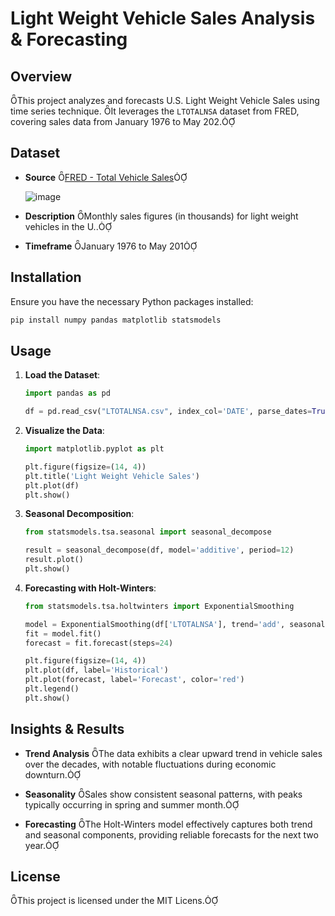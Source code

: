 # Light Weight Vehicle Sales Analysis & Forecasting

## Overview
This project analyzes and forecasts U.S. Light Weight Vehicle Sales using time series technique. It leverages the `LTOTALNSA` dataset from FRED, covering sales data from January 1976 to May 202.

## Dataset

- **Source** [FRED - Total Vehicle Sales](https://fred.stlouisfed.org/series/LTOTALNS)
  
  ![image](https://github.com/user-attachments/assets/dc915b29-3b37-4d7c-bf49-db47b8257c6e)


- **Description** Monthly sales figures (in thousands) for light weight vehicles in the U..

- **Timeframe** January 1976 to May 201

## Installation

Ensure you have the necessary Python packages installed:

```bash
pip install numpy pandas matplotlib statsmodels
```

## Usage

1. **Load the Dataset**:

   ```python
   import pandas as pd

   df = pd.read_csv("LTOTALNSA.csv", index_col='DATE', parse_dates=True)
   ```

2. **Visualize the Data**:

   ```python
   import matplotlib.pyplot as plt

   plt.figure(figsize=(14, 4))
   plt.title('Light Weight Vehicle Sales')
   plt.plot(df)
   plt.show()
   ```

3. **Seasonal Decomposition**:

   ```python
   from statsmodels.tsa.seasonal import seasonal_decompose

   result = seasonal_decompose(df, model='additive', period=12)
   result.plot()
   plt.show()
   ```

4. **Forecasting with Holt-Winters**:

   ```python
   from statsmodels.tsa.holtwinters import ExponentialSmoothing

   model = ExponentialSmoothing(df['LTOTALNSA'], trend='add', seasonal='add', seasonal_periods=12)
   fit = model.fit()
   forecast = fit.forecast(steps=24)

   plt.figure(figsize=(14, 4))
   plt.plot(df, label='Historical')
   plt.plot(forecast, label='Forecast', color='red')
   plt.legend()
   plt.show()
   ```

## Insights & Results

- **Trend Analysis** The data exhibits a clear upward trend in vehicle sales over the decades, with notable fluctuations during economic downturn.

- **Seasonality** Sales show consistent seasonal patterns, with peaks typically occurring in spring and summer month.

- **Forecasting** The Holt-Winters model effectively captures both trend and seasonal components, providing reliable forecasts for the next two year.

## License
This project is licensed under the MIT Licens.
